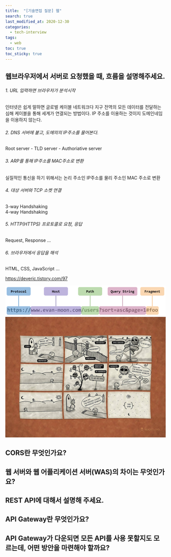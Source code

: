 ```yaml
---
title:  "[기술면접 질문] 웹"
search: true
last_modified_at: 2020-12-30
categories:
  - tech-interview
tags:
  - web
toc: true
toc_sticky: true
---
```


## 웹브라우저에서 서버로 요청했을 때, 흐름을 설명해주세요.

###### 1. URL 입력하면 브라우저가 분석시작
인터넷은 쉽게 말하면 글로벌 케이블 네트워크다
지구 전역의 모든 데이터를 전달하는 심해 케이블을 통해 세계가 연결되는 방법이다.
IP 주소를 이용하는 것이지 도메인네임을 이용하지 않는다.

###### 2. DNS 서버에 붙고, 도메의의 IP주소를 물어본다.
Root server - TLD server - Authoriative server

###### 3. ARP를 통해 IP주소를 MAC주소로 변환
실질적인 통신을 하기 위해서는 논리 주소인 IP주소를 물리 주소인 MAC 주소로 변환

###### 4. 대상 서버와 TCP 소켓 연결
3-way Handshaking<br>
4-way Handshaking

###### 5. HTTP(HTTPS) 프로토콜로 요청, 응답
Request, Response ...

###### 6. 브라우저에서 응답을 해석
HTML, CSS, JavaScript ...

<a href="https://deveric.tistory.com/97" target="_blank">https://deveric.tistory.com/97</a>

<a href="/assets/images/post/url-exp.png">
    <img src="/assets/images/post/url-exp.png" alt="URL 설명">
</a>

<a href="/assets/images/post/url-process.jpg">
    <img src="/assets/images/post/url-process.jpg" alt="URL 과정">
</a>



## CORS란 무엇인가요?


## 웹 서버와 웹 어플리케이션 서버(WAS)의 차이는 무엇인가요?


## REST API에 대해서 설명해 주세요.


## API Gateway란 무엇인가요?


## API Gateway가 다운되면 모든 API를 사용 못할지도 모르는데, 어떤 방안을 마련해야 할까요?
